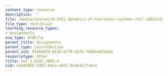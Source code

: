 ```yaml
---
content_type: resource
description: ''
file: /media/courses/6-243j-dynamics-of-nonlinear-systems-fall-2003/e3a43d6b53618aeae6970cde3e1fc0ca_hw7_1_6243_2003.m
file_type: text/plain
learning_resource_types:
- Assignments
ocw_type: OCWFile
parent_title: Assignments
parent_type: CourseSection
parent_uid: 9108ddf9-8118-b770-d2fb-fb081e651bbd
resourcetype: Other
title: hw7_1_6243_2003.m
uid: e3a43d6b-5361-8aea-e697-0cde3e1fc0ca
---
```

